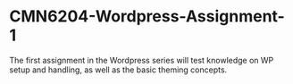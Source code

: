 # CMN6204-Wordpress-Assignment-1
The first assignment in the Wordpress series will test knowledge on WP setup and handling, as well as the basic theming concepts.
